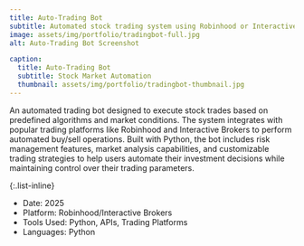 ```yaml
---
title: Auto-Trading Bot
subtitle: Automated stock trading system using Robinhood or Interactive Brokers
image: assets/img/portfolio/tradingbot-full.jpg
alt: Auto-Trading Bot Screenshot

caption:
  title: Auto-Trading Bot
  subtitle: Stock Market Automation
  thumbnail: assets/img/portfolio/tradingbot-thumbnail.jpg
---
```

An automated trading bot designed to execute stock trades based on predefined algorithms and market conditions. The system integrates with popular trading platforms like Robinhood and Interactive Brokers to perform automated buy/sell operations. Built with Python, the bot includes risk management features, market analysis capabilities, and customizable trading strategies to help users automate their investment decisions while maintaining control over their trading parameters.

{:.list-inline}
- Date: 2025
- Platform: Robinhood/Interactive Brokers
- Tools Used: Python, APIs, Trading Platforms
- Languages: Python


